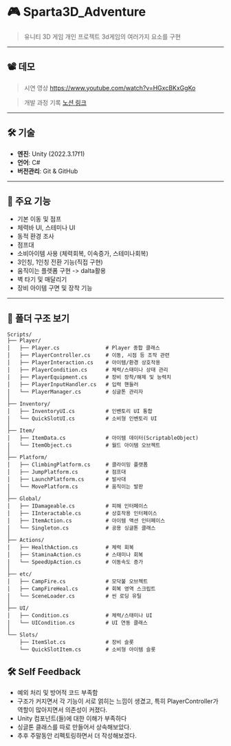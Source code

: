 # 🎮 Sparta3D_Adventure

> 유니티 3D 게임 개인 프로젝트
> 3d게임의 여러가지 요소를 구현

---

## 📽️ 데모

> 시연 영상
> https://www.youtube.com/watch?v=HGxcBKxGgKo

> 개발 과정 기록
> [노션 링크](https://www.notion.so/Sparta3D_Adventure-1f9dd79e416180d68c14f155217998b9#1fadd79e416180b291ead3d614af44eb)

---

## 🛠️ 기술 

- **엔진**: Unity (2022.3.17f1)
- **언어**: C#
- **버전관리**: Git & GitHub
---

## 🧩 주요 기능
- 기본 이동 및 점프
- 체력바 UI, 스테미나 UI
- 동적 환경 조사
- 점프대
- 소비아이템 사용 (체력회복, 이속증가, 스테미나회복)
- 3인칭, 1인칭 전환 기능(직접 구현)
- 움직이는 플렛폼 구현 -> dalta활용
- 벽 타기 및 매달리기
- 장비 아이템 구면 및 장착 기능
---

 ## 📁 폴더 구조 보기
```plaintext
Scripts/
├── Player/
│   ├── Player.cs               # Player 종합 클래스
│   ├── PlayerController.cs     # 이동, 시점 등 조작 관련
│   ├── PlayerInteraction.cs    # 아이템/환경 상호작용
│   ├── PlayerCondition.cs      # 체력/스태미나 상태 관리
│   ├── PlayerEquipment.cs      # 장비 장착/해제 및 능력치
│   ├── PlayerInputHandler.cs   # 입력 핸들러
│   └── PlayerManager.cs        # 싱글톤 관리자
│
├── Inventory/
│   ├── InventoryUI.cs          # 인벤토리 UI 통합
│   └── QuickSlotUI.cs          # 소비형 인벤토리 UI
│
├── Item/
│   ├── ItemData.cs             # 아이템 데이터(ScriptableObject)
│   └── ItemObject.cs           # 월드 아이템 오브젝트
│
├── Platform/
│   ├── ClimbingPlatform.cs     # 클라이밍 플랫폼
│   ├── JumpPlatform.cs         # 점프대
│   ├── LaunchPlatform.cs       # 발사대
│   └── MovePlatform.cs         # 움직이는 발판
│
├── Global/
│   ├── IDamageable.cs          # 피해 인터페이스
│   ├── IInteractable.cs        # 상호작용 인터페이스
│   ├── ItemAction.cs           # 아이템 액션 인터페이스
│   └── Singleton.cs            # 공용 싱글톤 클래스
│
├── Actions/
│   ├── HealthAction.cs         # 체력 회복
│   ├── StaminaAction.cs        # 스태미나 회복
│   └── SpeedUpAction.cs        # 이동속도 증가
│
├── etc/
│   ├── CampFire.cs             # 모닥불 오브젝트
│   ├── CampFireHeal.cs         # 회복 영역 스크립트
│   └── SceneLoader.cs          # 씬 로딩 유틸
│
├── UI/
│   ├── Condition.cs            # 체력/스태미나 UI
│   └── UICondition.cs          # UI 연동 클래스
│
└── Slots/
    ├── ItemSlot.cs             # 장비 슬롯
    └── QuickSlotItem.cs        # 소비형 아이템 슬롯
```



## 🛠️ Self Feedback
- 예외 처리 및 방어적 코드 부족함
- 구조가 커지면서 각 기능이 서로 얽히는 느낌이 생겼고, 특히 PlayerController가 역할이 많아지면서 의존성이 커졌다.
- Unity 컴포넌트(들)에 대한 이해가 부족하다
- 싱글톤 클래스를 따로 만들어서 상속해보았다.
- 추후 주말동안 리펙토링하면서 더 작성해보겠다.


    
